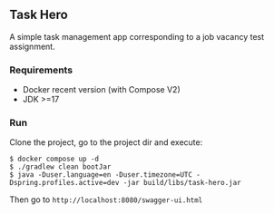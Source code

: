 ## Task Hero

A simple task management app corresponding to a job vacancy test assignment.

### Requirements
- Docker recent version (with Compose V2)
- JDK >=17

### Run
Clone the project, go to the project dir and execute:
```shell
$ docker compose up -d
$ ./gradlew clean bootJar
$ java -Duser.language=en -Duser.timezone=UTC -Dspring.profiles.active=dev -jar build/libs/task-hero.jar
```
Then go to `http://localhost:8080/swagger-ui.html`
